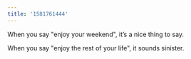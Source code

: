 ```yaml
---
title: '1581761444'
---
```

When you say "enjoy your weekend", it’s a nice thing to say.

When you say "enjoy the rest of your life", it sounds sinister. 